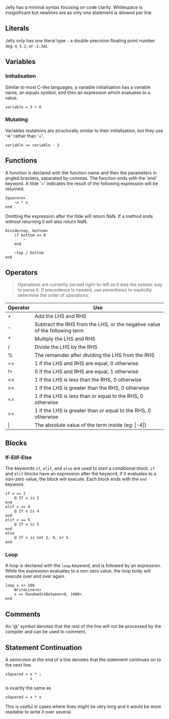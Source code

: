 Jelly has a minimal syntax focusing on code clarity. Whitespace is insignificant but newlines are as only one statement is allowed per line.

## Literals
Jelly only has one literal type - a double-precision floating point number (eg: `4`, `5.2`, or `-2.34`).

## Variables
### Initialisation
Similar to most C-like languages, a variable initialisation has a variable name, an equals symbol, and then an expression which evaluates to a value.

```
variable = 3 + 6
```

### Mutating
Variables mutations are structurally similar to their initialisation, but they use '=>' rather than '='.

```
variable => variable - 1
```

## Functions
A function is declared with the function name and then the parameters in angled brackets, separated by commas. The function ends with the 'end' keyword. A tilde '~' indicates the result of the following expression will be returned.

```
Square<x>
    ~x * x
end
```

Omitting the expression after the tilde will return NaN. If a method ends without returning it will also return NaN.

```
Divide<top, bottom>
    if bottom == 0
        ~
    end
    
    ~top / bottom
end
```

## Operators
> Operations are currently parsed right-to-left as it was the easiest way to parse it. If precedence is needed, use parenthesis to explicitly determine the order of operations.

| Operator | Use                                                                        |
|----------|----------------------------------------------------------------------------|
| +        | Add the LHS and RHS                                                        |
| -        | Subtract the RHS from the LHS, or the negative value of the following term |
| *        | Multiply the LHS and RHS                                                   |
| /        | Divide the LHS by the RHS                                                  |
| %        | The remainder after dividing the LHS from the RHS                          |
| ==       | 1 if the LHS and RHS are equal, 0 otherwise                                |
| !=       | 0 if the LHS and RHS are equal, 1 otherwise                                |
| <<       | 1 if the LHS is less than the RHS, 0 otherwise                             |
| >>       | 1 if the LHS is greater than the RHS, 0 otherwise                          |
| <=       | 1 if the LHS is less than or equal to the RHS, 0 otherwise                 |
| >=       | 1 if the LHS is greater than or equal to the RHS, 0 otherwise              |
| \|       | The absolute value of the term inside (eg: \|-4\|)                         |

## Blocks
### If-Elif-Else
The keywords `if`, `elif`, and `else` are used to start a conditional block. 
`if` and `elif` blocks have an expression after the keyword, if it evaluates to a non-zero value, the block will execute.
Each block ends with the `end` keyword.

```
if x == 2
	@ If x is 2
end
elif x == 4
	@ If x is 4
end
elif x == 5
	@ If x is 5
end
else
	@ If x is not 2, 4, or 5
end
```

### Loop
A loop is declared with the `loop` keyword, and is followed by an expression.
While the expression evaluates to a non-zero value, the loop body will execute over and over again.

```
loop x >> 100
	WriteLine<x>
	x => RandomIntBetween<0, 1000>
end
```

## Comments
An '@' symbol denotes that the rest of the line will not be processed by the compiler and can be used to comment.

## Statement Continuation
A semicolon at the end of a line denotes that the statement continues on to the next line.

```
xSquared = x * ;
           x
```

is exactly the same as

```
xSquared = x * x
```

This is useful in cases where lines might be very long and it would be more readable to write it over several.
